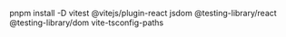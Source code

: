 pnpm install -D vitest @vitejs/plugin-react jsdom @testing-library/react @testing-library/dom vite-tsconfig-paths
